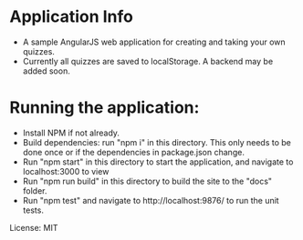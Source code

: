# Application Info

* A sample AngularJS web application for creating and taking your own quizzes.
* Currently all quizzes are saved to localStorage. A backend may be added soon.

# Running the application:

* Install NPM if not already.
* Build dependencies: run "npm i" in this directory. This only needs to be done once or if the dependencies in package.json change.
* Run "npm start" in this directory to start the application, and navigate to localhost:3000 to view
* Run "npm run build" in this directory to build the site to the "docs" folder.
* Run "npm test" and navigate to http://localhost:9876/ to run the unit tests.

License: MIT